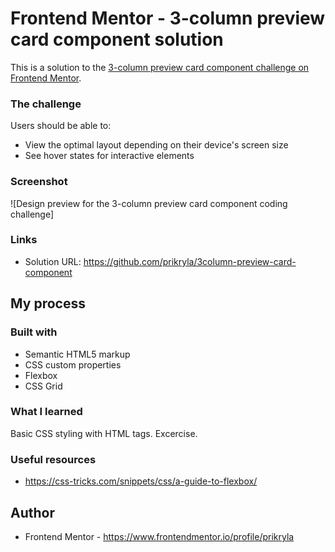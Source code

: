 # Frontend Mentor - 3-column preview card component solution

This is a solution to the [3-column preview card component challenge on Frontend Mentor](https://www.frontendmentor.io/challenges/3column-preview-card-component-pH92eAR2-). 

### The challenge

Users should be able to:

- View the optimal layout depending on their device's screen size
- See hover states for interactive elements

### Screenshot

![Design preview for the 3-column preview card component coding challenge]


### Links

- Solution URL: https://github.com/prikryla/3column-preview-card-component

## My process

### Built with

- Semantic HTML5 markup
- CSS custom properties
- Flexbox
- CSS Grid

### What I learned

Basic CSS styling with HTML tags. Excercise.

### Useful resources

- https://css-tricks.com/snippets/css/a-guide-to-flexbox/

## Author

- Frontend Mentor - https://www.frontendmentor.io/profile/prikryla
